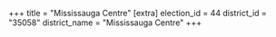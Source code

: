 +++
title = "Mississauga Centre"
[extra]
election_id = 44
district_id = "35058"
district_name = "Mississauga Centre"
+++
